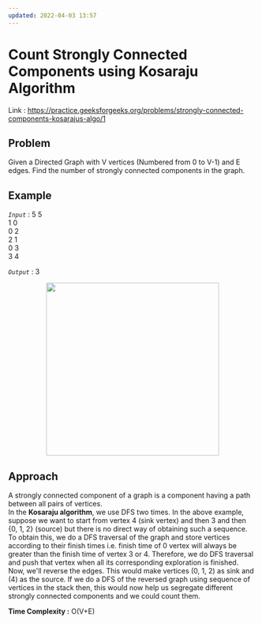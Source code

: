 ```yaml
---
updated: 2022-04-03 13:57
---
```

# Count Strongly Connected Components using Kosaraju Algorithm

Link : https://practice.geeksforgeeks.org/problems/strongly-connected-components-kosarajus-algo/1

## Problem

Given a Directed Graph with V vertices (Numbered from 0 to V-1) and E edges. Find the number of strongly connected components in the graph.

## Example

<em>`Input`</em> : 5 5</br>
1 0</br>
0 2</br>
2 1</br>
0 3</br>
3 4</br>

<em>`Output`</em> : 3

<p align="center"> <img src="https://user-images.githubusercontent.com/61552413/135741920-8b441174-ab64-4586-ab2d-4c856aff8abf.png" height="350"> </p>

## Approach

A strongly connected component of a graph is a component having a path between all pairs of vertices.</br>
In the <strong>Kosaraju algorithm</strong>, we use DFS two times. In the above example, suppose we want to start from vertex 4 (sink vertex) and then 3 and then {0, 1, 2} (source) but there is no direct way of obtaining such a sequence.</br>
To obtain this, we do a DFS traversal of the graph and store vertices according to their finish times i.e. finish time of 0 vertex will always be greater than the finish time of vertex 3 or 4. Therefore, we do DFS traversal and push that vertex when all its corresponding exploration is finished.</br>
Now, we'll reverse the edges. This would make vertices (0, 1, 2) as sink and (4) as the source. If we do a DFS of the reversed graph using sequence of vertices in the stack then, this would now help us segregate different strongly connected components and we could count them.

<strong>Time Complexity :</strong> O(V+E)
